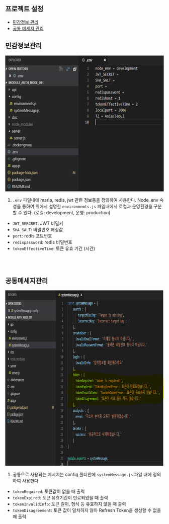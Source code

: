 프로젝트 설정
---------------------------
* [민감정보 관리](#민감정보관리)  
* [공통 메세지 관리](#공통메세지관리)  

민감정보관리
 ---------------------------------
 <p float="left">
  <img src="./img/img_003.PNG" width="635" height="432"/>
 </p>
 
 1. `.env` 파일내에 maria, redis, jwt 관련 정보등을 정의하여 사용한다. Node_env 속성을 통하여 위에서 설명한 `environmemts.js` 파일내에서 로컬과 운영환경을 구분 할 수 있다. (로컬: development, 운영: production)

- `JWT_SERCRET`: JWT 비밀키
 - `SHA_SALT`: 비밀번호 해싱값
 - `port`: redis 포트번호
 - `redispassword`: redis 비밀번호
 - `tokenEffectiveTime`: 토큰 유효 기간 (시간)
<br/>
<br/>

공통메세지관리
---------------------------------
 <p float="left">
  <img src="./img/img_004.PNG" width="925" height="558"/>  
 </p>
 
 1. 공통으로 사용되는 메시지는 config 폴더안에 `systemMessage.js` 파일 내에 정의하여 사용한다.
 - `tokenRequired`: 토큰값이 없을 때 출력
 - `tokenExpired`: 토큰 유효기간이 만료되었을 때 출력
 - `tokenInvalidInfo`: 토큰 길이, 형식 등 유효하지 않을 때 출력
 - `tokenDisagreement`: 토큰 값이 일치하지 않아 Refresh Token을 생성할 수 없을 때 출력
<br/>
<br/>
